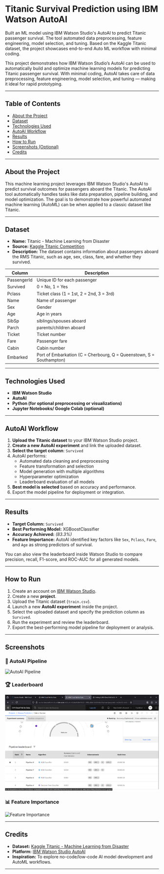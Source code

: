 # Titanic Survival Prediction using IBM Watson AutoAI
Built an ML model using IBM Watson Studio's AutoAI to predict Titanic passenger survival. The tool automated data preprocessing, feature engineering, model selection, and tuning. Based on the Kaggle Titanic dataset, the project showcases end-to-end Auto ML workflow with minimal coding.

This project demonstrates how IBM Watson Studio’s AutoAI can be used to automatically build and optimize machine learning models for predicting Titanic passenger survival. With minimal coding, AutoAI takes care of data preprocessing, feature engineering, model selection, and tuning — making it ideal for rapid prototyping.

---

## Table of Contents

- [About the Project](#about-the-project)
- [Dataset](#dataset)
- [Technologies Used](#technologies-used)
- [AutoAI Workflow](#autoai-workflow)
- [Results](#results)
- [How to Run](#how-to-run)
- [Screenshots (Optional)](#screenshots-optional)
- [Credits](#credits)

---

## About the Project

This machine learning project leverages IBM Watson Studio's AutoAI to predict survival outcomes for passengers aboard the Titanic. The AutoAI tool automatically handles tasks like data preparation, pipeline building, and model optimization. The goal is to demonstrate how powerful automated machine learning (AutoML) can be when applied to a classic dataset like Titanic.

---

## Dataset

- **Name:** Titanic - Machine Learning from Disaster  
- **Source:** [Kaggle Titanic Competition](https://www.kaggle.com/competitions/titanic)  
- **Description:** The dataset contains information about passengers aboard the RMS Titanic, such as age, sex, class, fare, and whether they survived.

| Column | Description |
|--------|-------------|
| PassengerId | Unique ID for each passenger |
| Survived | 0 = No, 1 = Yes |
| Pclass | Ticket class (1 = 1st, 2 = 2nd, 3 = 3rd) |
| Name | Name of passenger |
| Sex | Gender |
| Age | Age in years |
| SibSp | siblings/spouses aboard |
| Parch | parents/children aboard |
| Ticket | Ticket number |
| Fare | Passenger fare |
| Cabin | Cabin number |
| Embarked | Port of Embarkation (C = Cherbourg, Q = Queenstown, S = Southampton) |

---

## Technologies Used

- **IBM Watson Studio**
- **AutoAI**
- **Python (for optional preprocessing or visualizations)**
- **Jupyter Notebooks/ Google Colab (optional)**

---

## AutoAI Workflow

1. **Upload the Titanic dataset** to your IBM Watson Studio project.
2. **Create a new AutoAI experiment** and link the uploaded dataset.
3. **Select the target column**: `Survived`
4. AutoAI performs:
   - Automated data cleaning and preprocessing
   - Feature transformation and selection
   - Model generation with multiple algorithms
   - Hyperparameter optimization
   - Leaderboard evaluation of all models
5. **Best model is selected** based on accuracy and performance.
6. Export the model pipeline for deployment or integration.

---

## Results

- **Target Column:** `Survived`
- **Best Performing Model:** XGBoostClassifier
- **Accuracy Achieved:** _(83.3%)_
- **Feature Importance:** AutoAI identified key factors like `Sex`, `Pclass`, `Fare`, and `Age` as strong predictors of survival.

You can also view the leaderboard inside Watson Studio to compare precision, recall, F1-score, and ROC-AUC for all generated models.

---

## How to Run

1. Create an account on [IBM Watson Studio](https://www.ibm.com/cloud/watson-studio).
2. Create a new **project**.
3. Upload the Titanic dataset (`train.csv`).
4. Launch a new **AutoAI experiment** inside the project.
5. Select the uploaded dataset and specify the prediction column as `Survived`.
6. Run the experiment and review the leaderboard.
7. Export the best-performing model pipeline for deployment or analysis.

---

## Screenshots

### 🔄 AutoAI Pipeline
![AutoAI Pipeline]((https://github.com/riyasirohi25/Auto-AI-Model-with-IBM-Watson-Studio/blob/main/Screenshot%202025-07-09%20233927.png?raw=true))

### 🏆 Leaderboard
![Leaderboard](https://github.com/riyasirohi25/Auto-AI-Model-with-IBM-Watson-Studio/blob/main/Screenshot%202025-07-09%20233942.png?raw=true)

### 📊 Feature Importance
![Feature Importance]((https://github.com/riyasirohi25/Auto-AI-Model-with-IBM-Watson-Studio/blob/main/Screenshot%202025-07-09%20235714.png?raw=true))

---

## Credits

- **Dataset:** [Kaggle Titanic - Machine Learning from Disaster](https://www.kaggle.com/competitions/titanic)
- **Platform:** [IBM Watson Studio AutoAI](https://www.ibm.com/cloud/watson-studio/autoai)
- **Inspiration:** To explore no-code/low-code AI model development and AutoML workflows.

---


